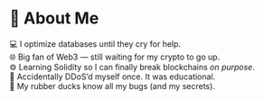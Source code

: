 # 💫 About Me
💻 I optimize databases until they cry for help.  
🌐 Big fan of Web3 — still waiting for my crypto to go up.  
⚙️ Learning Solidity so I can finally break blockchains *on purpose*.  
💬 Accidentally DDoS’d myself once. It was educational.  
🦆 My rubber ducks know all my bugs (and my secrets).  
